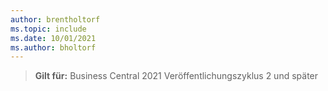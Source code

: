 ```yaml
---
author: brentholtorf
ms.topic: include
ms.date: 10/01/2021
ms.author: bholtorf
---
```

> **Gilt für:** Business Central 2021 Veröffentlichungszyklus 2 und später